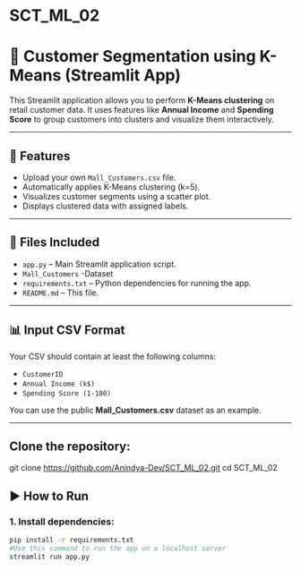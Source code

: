 # SCT_ML_02
# 🧠 Customer Segmentation using K-Means (Streamlit App)

This Streamlit application allows you to perform **K-Means clustering** on retail customer data. It uses features like **Annual Income** and **Spending Score** to group customers into clusters and visualize them interactively.

---

## 🚀 Features

- Upload your own `Mall_Customers.csv` file.
- Automatically applies K-Means clustering (k=5).
- Visualizes customer segments using a scatter plot.
- Displays clustered data with assigned labels.

---

## 📁 Files Included

- `app.py` – Main Streamlit application script.
- `Mall_Customers` -Dataset
- `requirements.txt` – Python dependencies for running the app.
- `README.md` – This file.

---

## 📊 Input CSV Format

Your CSV should contain at least the following columns:

- `CustomerID`
- `Annual Income (k$)`
- `Spending Score (1-100)`

You can use the public **Mall_Customers.csv** dataset as an example.

---
## Clone the repository:

git clone https://github.com/Anindya-Dev/SCT_ML_02.git
cd SCT_ML_02


## ▶️ How to Run

### 1. Install dependencies:

```bash
pip install -r requirements.txt
#Use this command to run the app on a localhost server
streamlit run app.py

